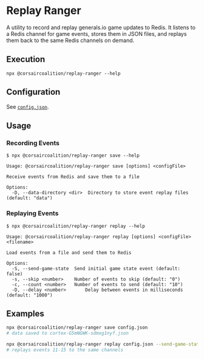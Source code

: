 # Replay Ranger

A utility to record and replay generals.io game updates to Redis. It listens to a Redis channel for game events, stores them in JSON files, and replays them back to the same Redis channels on demand.

## Execution

```
npx @corsaircoalition/replay-ranger --help
```

## Configuration

See [`config.json`](https://github.com/CorsairCoalition/docs/blob/main/config.json.example).

## Usage

### Recording Events

```
$ npx @corsaircoalition/replay-ranger save --help

Usage: @corsaircoalition/replay-ranger save [options] <configFile>

Receive events from Redis and save them to a file

Options:
  -D, --data-directory <dir>  Directory to store event replay files (default: "data")
```

### Replaying Events

```
$ npx @corsaircoalition/replay-ranger replay --help

Usage: @corsaircoalition/replay-ranger replay [options] <configFile> <filename>

Load events from a file and send them to Redis

Options:
  -S, --send-game-state  Send initial game state event (default: false)
  -s, --skip <number>    Number of events to skip (default: "0")
  -c, --count <number>   Number of events to send (default: "10")
  -D, --delay <number>       Delay between events in milliseconds (default: "1000")
```

## Examples

```sh
npx @corsaircoalition/replay-ranger save config.json
# data saved to cortex-G5mNGWK-sdmxg1nyf.json

npx @corsaircoalition/replay-ranger replay config.json --send-game-state --skip 10 --count 5 --delay 2000 cortex-G5mNGWK-sdmxg1nyf.json
# replays events 11-15 to the same channels
```
